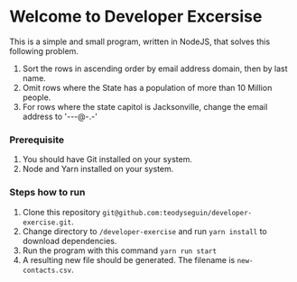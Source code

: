 # Welcome to Developer Excersise

This is a simple and small program, written in NodeJS, that solves this following problem.

1. Sort the rows in ascending order by email address domain, then by last name.
2. Omit rows where the State has a population of more than 10 Million people.
3. For rows where the state capitol is Jacksonville, change the email address to '---@-.-'

### Prerequisite

1. You should have Git installed on your system.
2. Node and Yarn installed on your system.

### Steps how to run

1. Clone this repository `git@github.com:teodyseguin/developer-exercise.git`.
2. Change directory to `/developer-exercise` and run `yarn install` to download dependencies.
3. Run the program with this command `yarn run start`
4. A resulting new file should be generated. The filename is `new-contacts.csv`.
